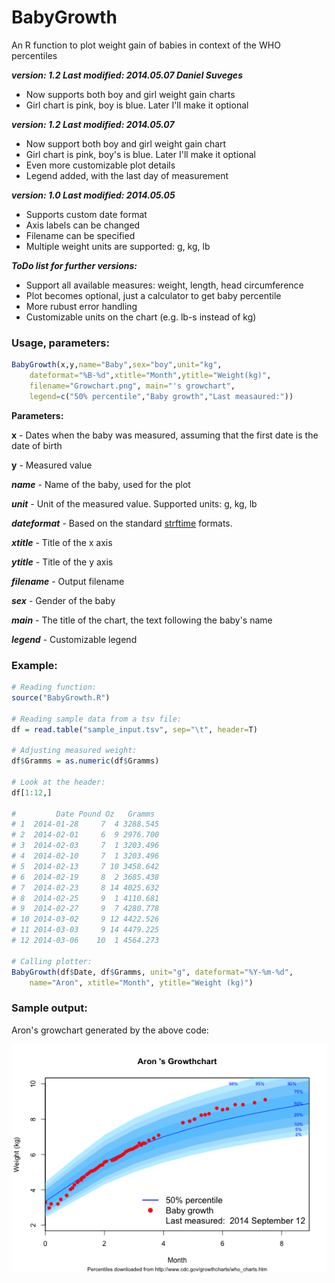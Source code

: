 BabyGrowth
==========

An R function to plot weight gain of babies in context of the WHO percentiles

___version: 1.2 Last modified: 2014.05.07 Daniel Suveges___
* Now supports both boy and girl weight gain charts
* Girl chart is pink, boy is blue. Later I'll make it optional

___version: 1.2 Last modified: 2014.05.07___
* Now support both boy and girl weight gain chart
* Girl chart is pink, boy's is blue. Later I'll make it optional
* Even more customizable plot details
* Legend added, with the last day of measurement

___version: 1.0 Last modified: 2014.05.05___
* Supports custom date format
* Axis labels can be changed
* Filename can be specified
* Multiple weight units are supported: g, kg, lb

___ToDo list for further versions:___
* Support all available measures: weight, length, head circumference
* Plot becomes optional, just a calculator to get baby percentile
* More rubust error handling
* Customizable units on the chart (e.g. lb-s instead of kg)

### Usage, parameters:

```R
BabyGrowth(x,y,name="Baby",sex="boy",unit="kg",
    dateformat="%B-%d",xtitle="Month",ytitle="Weight(kg)",
    filename="Growchart.png", main="'s growchart",
    legend=c("50% percentile","Baby growth","Last measaured:"))
```

__Parameters:__

   __x__ - Dates when the baby was measured, assuming that the first date is the date of birth

   __y__ - Measured value
   
   ___name___ - Name of the baby, used for the plot
   
   ___unit___ - Unit of the measured value. Supported units: g, kg, lb
   
   ___dateformat___ - Based on the standard [strftime](https://stat.ethz.ch/R-manual/R-devel/library/base/html/strptime.html) formats.
   
   ___xtitle___ - Title of the x axis

  ___ytitle___ - Title of the y axis
  
  ___filename___ - Output filename
  
  ___sex___ - Gender of the baby
  
  ___main___ - The title of the chart, the text following the baby's name
  
  ___legend___ - Customizable legend
  
### Example:

```R
# Reading function:
source("BabyGrowth.R")

# Reading sample data from a tsv file:
df = read.table("sample_input.tsv", sep="\t", header=T)

# Adjusting measured weight:
df$Gramms = as.numeric(df$Gramms)

# Look at the header:
df[1:12,]

#         Date Pound Oz   Gramms
# 1  2014-01-28     7  4 3288.545
# 2  2014-02-01     6  9 2976.700
# 3  2014-02-03     7  1 3203.496
# 4  2014-02-10     7  1 3203.496
# 5  2014-02-13     7 10 3458.642
# 6  2014-02-19     8  2 3685.438
# 7  2014-02-23     8 14 4025.632
# 8  2014-02-25     9  1 4110.681
# 9  2014-02-27     9  7 4280.778
# 10 2014-03-02     9 12 4422.526
# 11 2014-03-03     9 14 4479.225
# 12 2014-03-06    10  1 4564.273

# Calling plotter:
BabyGrowth(df$Date, df$Gramms, unit="g", dateformat="%Y-%m-%d",
    name="Aron", xtitle="Month", ytitle="Weight (kg)")

```

### Sample output:

Aron's growchart generated by the above code:

![Sample output](https://raw.githubusercontent.com/DSuveges/BabyGrowth/master/Growchart.png)
